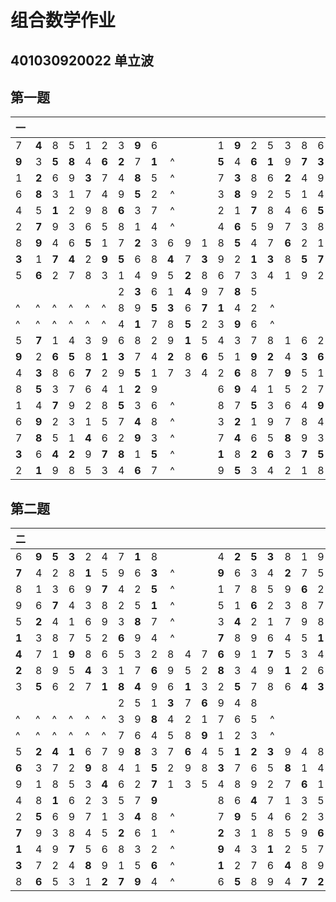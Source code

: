 # 组合数学作业  

## 401030920022 单立波

## 第一题

| 一    |       |       |       |       |       |       |       |       |         |       |       |       |       |       |         |       |       |       |       |       |
| ----- | ----- | ----- | ----- | ----- | ----- | ----- | ----- | ----- | ------- | ----- | ----- | ----- | ----- | ----- | ------- | ----- | ----- | ----- | ----- | ----- |
| 7     | **4** | 8     | 5     | 1     | 2     | 3     | **9** | 6     | &nbsp;  |       |       | 1     | **9** | 2     | 5       | 3     | 8     | 6     | **4** | 7     |
| **9** | 3     | **5** | **8** | 4     | **6** | **2** | 7     | **1** | &nbsp;^ |       |       | **5** | 4     | **6** | **1**   | 9     | **7** | **3** | 8     | **2** |
| 1     | **2** | 6     | 9     | **3** | 7     | 4     | **8** | 5     | &nbsp;^ |       |       | 7     | **3** | 8     | 6       | **2** | 4     | 9     | **1** | 5     |
| 6     | **8** | 3     | 1     | 7     | 4     | 9     | **5** | 2     | &nbsp;^ |       |       | 3     | **8** | 9     | 2       | 5     | 1     | 4     | **7** | 6     |
| 4     | 5     | **1** | 2     | 9     | 8     | **6** | 3     | 7     | &nbsp;^ |       |       | 2     | 1     | **7** | 8       | 4     | 6     | **5** | 3     | 9     |
| 2     | **7** | 9     | 3     | 6     | 5     | 8     | 1     | 4     | &nbsp;^ |       |       | 4     | **6** | 5     | 9       | 7     | 3     | 8     | **2** | 1     |
| 8     | **9** | 4     | 6     | **5** | 1     | 7     | **2** | 3     | 6       | 9     | 1     | 8     | **5** | 4     | 7       | **6** | 2     | 1     | **9** | 3     |
| **3** | 1     | **7** | **4** | 2     | **9** | **5** | 6     | 8     | **4**   | 7     | **3** | 9     | 2     | **1** | **3**   | 8     | **5** | **7** | 6     | **4** |
| 5     | **6** | 2     | 7     | 8     | 3     | 1     | 4     | 9     | 5       | **2** | 8     | 6     | 7     | 3     | 4       | 1     | 9     | 2     | **5** | 8     |
|       |       |       |       |       |       | 2     | **3** | 6     | 1       | **4** | 9     | 7     | **8** | 5     | &nbsp;  |       |       |       |       |       |
| ^     | ^     | ^     | ^     | ^     | ^     | 8     | 9     | **5** | **3**   | 6     | **7** | **1** | 4     | 2     | &nbsp;^ |       |       |       |       |       |
| ^     | ^     | ^     | ^     | ^     | ^     | 4     | **1** | 7     | 8       | **5** | 2     | 3     | **9** | 6     | &nbsp;^ |       |       |       |       |       |
| 5     | **7** | 1     | 4     | 3     | 9     | 6     | 8     | 2     | 9       | **1** | 5     | 4     | 3     | 7     | 8       | 1     | 6     | 2     | **5** | 9     |
| **9** | 2     | **6** | **5** | 8     | **1** | **3** | 7     | 4     | **2**   | 8     | **6** | 5     | 1     | **9** | **2**   | 4     | **3** | **6** | 8     | **7** |
| 4     | **3** | 8     | 6     | **7** | 2     | 9     | **5** | 1     | 7       | 3     | 4     | 2     | **6** | 8     | 7       | **9** | 5     | 1     | **4** | 3     |
| 8     | **5** | 3     | 7     | 6     | 4     | 1     | **2** | 9     | &nbsp;  |       |       | 6     | **9** | 4     | 1       | 5     | 2     | 7     | **3** | 8     |
| 1     | 4     | **7** | 9     | 2     | 8     | **5** | 3     | 6     | &nbsp;^ |       |       | 8     | 7     | **5** | 3       | 6     | 4     | **9** | 2     | 1     |
| 6     | **9** | 2     | 3     | 1     | 5     | 7     | **4** | 8     | &nbsp;^ |       |       | 3     | **2** | 1     | 9       | 7     | 8     | 4     | **6** | 5     |
| 7     | **8** | 5     | 1     | **4** | 6     | 2     | **9** | 3     | &nbsp;^ |       |       | 7     | **4** | 6     | 5       | **8** | 9     | 3     | **1** | 2     |
| **3** | 6     | **4** | **2** | 9     | **7** | **8** | 1     | **5** | &nbsp;^ |       |       | **1** | 8     | **2** | **6**   | 3     | **7** | **5** | 9     | **4** |
| 2     | **1** | 9     | 8     | 5     | 3     | 4     | **6** | 7     | &nbsp;^ |       |       | 9     | **5** | 3     | 4       | 2     | 1     | 8     | **7** | 6     |

## 第二题

| 二    |       |       |       |       |       |       |       |       |         |       |       |       |       |       |         |       |       |       |       |       |
| ----- | ----- | ----- | ----- | ----- | ----- | ----- | ----- | ----- | ------- | ----- | ----- | ----- | ----- | ----- | ------- | ----- | ----- | ----- | ----- | ----- |
| 6     | **9** | **5** | **3** | 2     | 4     | 7     | **1** | 8     | &nbsp;  |       |       | 4     | **2** | **5** | **3**   | 8     | 1     | 9     | **6** | 7     |
| **7** | 4     | 2     | 8     | **1** | 5     | 9     | 6     | **3** | &nbsp;^ |       |       | **9** | 6     | 3     | 4       | **2** | 7     | 5     | 1     | **8** |
| 8     | 1     | 3     | 6     | 9     | **7** | 4     | 2     | **5** | &nbsp;^ |       |       | 1     | 7     | 8     | 5       | 9     | **6** | 2     | 3     | **4** |
| 9     | 6     | **7** | 4     | 3     | 8     | 2     | 5     | **1** | &nbsp;^ |       |       | 5     | 1     | **6** | 2       | 3     | 8     | 7     | 4     | **9** |
| 5     | **2** | 4     | 1     | 6     | 9     | 3     | **8** | 7     | &nbsp;^ |       |       | 3     | **4** | 2     | 1       | 7     | 9     | 8     | **5** | 6     |
| **1** | 3     | 8     | 7     | 5     | 2     | **6** | 9     | 4     | &nbsp;^ |       |       | **7** | 8     | 9     | 6       | 4     | 5     | **1** | 2     | 3     |
| **4** | 7     | 1     | **9** | 8     | 6     | 5     | 3     | 2     | 8       | 4     | 7     | **6** | 9     | 1     | **7**   | 5     | 3     | 4     | 8     | 2     |
| **2** | 8     | 9     | 5     | **4** | 3     | 1     | 7     | **6** | 9       | 5     | 2     | **8** | 3     | 4     | 9       | **1** | 2     | 6     | 7     | **5** |
| 3     | **5** | 6     | 2     | 7     | **1** | **8** | **4** | 9     | 6       | **1** | 3     | 2     | **5** | 7     | 8       | 6     | **4** | **3** | **9** | 1     |
|       |       |       |       |       |       | 2     | 5     | 1     | **3**   | 7     | **6** | 9     | 4     | 8     | &nbsp;  |       |       |       |       |       |
| ^     | ^     | ^     | ^     | ^     | ^     | 3     | 9     | **8** | 4       | 2     | 1     | 7     | 6     | 5     | &nbsp;^ |       |       |       |       |       |
| ^     | ^     | ^     | ^     | ^     | ^     | 7     | 6     | 4     | 5       | 8     | **9** | 1     | 2     | 3     | &nbsp;^ |       |       |       |       |       |
| 5     | **2** | **4** | **1** | 6     | 7     | 9     | **8** | 3     | 7       | **6** | 4     | 5     | **1** | **2** | **3**   | 9     | 4     | 8     | **7** | 6     |
| **6** | 3     | 7     | 2     | **9** | 8     | 4     | 1     | **5** | 2       | 9     | 8     | **3** | 7     | 6     | 5       | **8** | 1     | 4     | 9     | **2** |
| 9     | 1     | 8     | 5     | 3     | **4** | 6     | 2     | **7** | 1       | 3     | 5     | 4     | 8     | 9     | 2       | 7     | **6** | 1     | 5     | 3     |
| 4     | 8     | **1** | 6     | 2     | 3     | 5     | 7     | **9** | &nbsp;  |       |       | 8     | 6     | **4** | 7       | 1     | 3     | 5     | 2     | **9** |
| 2     | **5** | 6     | 9     | 7     | 1     | 3     | **4** | 8     | &nbsp;^ |       |       | 7     | **9** | 5     | 4       | 6     | 2     | 3     | **8** | 1     |
| **7** | 9     | 3     | 8     | 4     | 5     | **2** | 6     | 1     | &nbsp;^ |       |       | **2** | 3     | 1     | 8       | 5     | 9     | **6** | 4     | 7     |
| **1** | 4     | 9     | **7** | 5     | 6     | 8     | 3     | 2     | &nbsp;^ |       |       | **9** | 4     | 3     | **1**   | 2     | 5     | 7     | 6     | **8** |
| **3** | 7     | 2     | 4     | **8** | 9     | 1     | 5     | **6** | &nbsp;^ |       |       | **1** | 2     | 7     | 6       | **4** | 8     | 9     | 3     | 5     |
| 8     | **6** | 5     | 3     | 1     | **2** | **7** | **9** | 4     | &nbsp;^ |       |       | 6     | **5** | 8     | 9       | 4     | **7** | **2** | **1** | 4     |